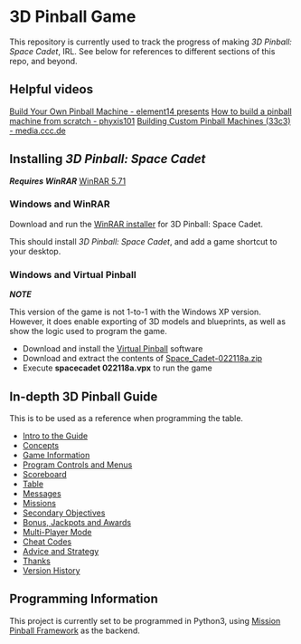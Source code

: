 # 3D Pinball Game

This repository is currently used to track the progress of making *3D Pinball: Space Cadet*, IRL.
See below for references to different sections of this repo, and beyond.

## Helpful videos
[Build Your Own Pinball Machine - element14 presents](https://youtu.be/2KBVu5YLzZI)
[How to build a pinball machine from scratch - phyxis101](https://youtu.be/w0rsRMapTBo)
[Building Custom Pinball Machines (33c3) - media.ccc.de](https://youtu.be/SPmcOcF_G30)

## Installing *3D Pinball: Space Cadet*
***Requires WinRAR*** [WinRAR 5.71](https://www.rarlab.com/rar/winrar-x64-571.exe)

### Windows and WinRAR

Download and run the [WinRAR installer](Files\3d_pinball_space_cadet.exe) for 3D Pinball: Space Cadet.

This should install *3D Pinball: Space Cadet*, and add a game shortcut to your desktop.

### Windows and Virtual Pinball
***NOTE***

This version of the game is not 1-to-1 with the Windows XP version. However, it does enable exporting of 3D models and blueprints, as well as show the logic used to program the game.

- Download and install the [Virtual Pinball](https://vpinball.com/VPBdownloads/vpx-installer-10-5-0/) software
- Download and extract the contents of [Space_Cadet-022118a.zip](Files\Space_Cadet-022118a.zip)
- Execute **spacecadet 022118a.vpx** to run the game


## In-depth 3D Pinball Guide

This is to be used as a reference when programming the table.
- [Intro to the Guide](Guide/Intro_to_the_Guide.md)
- [Concepts](Guide/Concepts.md)
- [Game Information](Guide/Game_Information.md)
- [Program Controls and Menus](Guide/Program_Controls_and_Menus.md)
- [Scoreboard](Guide/Scoreboard.md)
- [Table](Guide/Table.md)
- [Messages](Guide/Messages.md)
- [Missions](Guide/Missions.md)
- [Secondary Objectives](Guide/Secondary_Objectives.md)
- [Bonus, Jackpots and Awards](Guide/Bonus_Jackpots_and_Awards.md)
- [Multi-Player Mode](Guide/Multi-Player_Mode.md)
- [Cheat Codes](Guide/Cheat_Codes.md)
- [Advice and Strategy](Guide/Advice_and_Strategy.md)
- [Thanks](Guide/Thanks.md)
- [Version History](Guide/Version_History.md)

## Programming Information

This project is currently set to be programmed in Python3, using [Mission Pinball Framework](http://docs.missionpinball.org/en/latest/#) as the backend.
